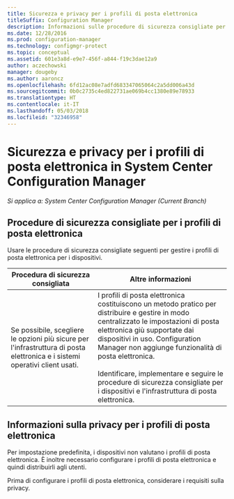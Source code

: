 ```yaml
---
title: Sicurezza e privacy per i profili di posta elettronica
titleSuffix: Configuration Manager
description: Informazioni sulle procedure di sicurezza consigliate per gestire i profili di posta elettronica per i dispositivi in System Center Configuration Manager.
ms.date: 12/28/2016
ms.prod: configuration-manager
ms.technology: configmgr-protect
ms.topic: conceptual
ms.assetid: 601e3a8d-e9e7-456f-a844-f19c3dae12a9
author: aczechowski
manager: dougeby
ms.author: aaroncz
ms.openlocfilehash: 6fd12ac08e7adfd683347065064c2a5dd006a43d
ms.sourcegitcommit: 0b0c2735c4ed822731ae069b4cc1380e89e78933
ms.translationtype: HT
ms.contentlocale: it-IT
ms.lasthandoff: 05/03/2018
ms.locfileid: "32346958"
---
```

# <a name="security-and-privacy-for-email-profiles-in-system-center-configuration-manager"></a>Sicurezza e privacy per i profili di posta elettronica in System Center Configuration Manager

*Si applica a: System Center Configuration Manager (Current Branch)*

## <a name="security-best-practices-for-email-profiles"></a>Procedure di sicurezza consigliate per i profili di posta elettronica  
 Usare le procedure di sicurezza consigliate seguenti per gestire i profili di posta elettronica per i dispositivi.  

|Procedura di sicurezza consigliata|Altre informazioni|  
|----------------------------|----------------------|  
|Se possibile, scegliere le opzioni più sicure per l'infrastruttura di posta elettronica e i sistemi operativi client usati.|I profili di posta elettronica costituiscono un metodo pratico per distribuire e gestire in modo centralizzato le impostazioni di posta elettronica giù supportate dai dispositivi in uso. Configuration Manager non aggiunge funzionalità di posta elettronica.<br /><br /> Identificare, implementare e seguire le procedure di sicurezza consigliate per i dispositivi e l'infrastruttura di posta elettronica.|  

## <a name="privacy-information-for-email-profiles"></a>Informazioni sulla privacy per i profili di posta elettronica  
 Per impostazione predefinita, i dispositivi non valutano i profili di posta elettronica. È inoltre necessario configurare i profili di posta elettronica e quindi distribuirli agli utenti.  

 Prima di configurare i profili di posta elettronica, considerare i requisiti sulla privacy.  
